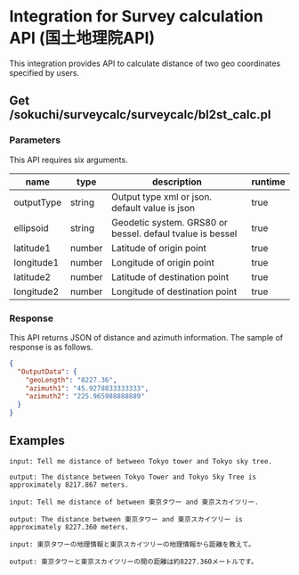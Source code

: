 # Integration for Survey calculation API (国土地理院API)
This integration provides API to calculate distance of two geo coordinates specified by users.

## Get /sokuchi/surveycalc/surveycalc/bl2st_calc.pl
### Parameters
This API requires six arguments.

| name | type | description | runtime |
| --- | --- | --- | --- |
| outputType | string | Output type xml or json. default value is json | true |
| ellipsoid | string | Geodetic system. GRS80 or bessel. defaul tvalue is bessel | true |
| latitude1 | number | Latitude of origin point | true |
| longitude1 | number | Longitude of origin point | true |
| latitude2 | number | Latitude of destination point | true |
| longitude2 | number | Longitude of destination point | true |

### Response
This API returns JSON of distance and azimuth information.
The sample of response is as follows.
```JSON
{
  "OutputData": {
    "geoLength": "8227.36",
    "azimuth1": "45.9278833333333",
    "azimuth2": "225.965988888889"
  }
}
```

## Examples

```
input: Tell me distance of between Tokyo tower and Tokyo sky tree.

output: The distance between Tokyo Tower and Tokyo Sky Tree is approximately 8217.867 meters.

input: Tell me distance of between 東京タワー and 東京スカイツリー.

output: The distance between 東京タワー and 東京スカイツリー is approximately 8227.360 meters.

input: 東京タワーの地理情報と東京スカイツリーの地理情報から距離を教えて。

output: 東京タワーと東京スカイツリーの間の距離は約8227.360メートルです。
```

